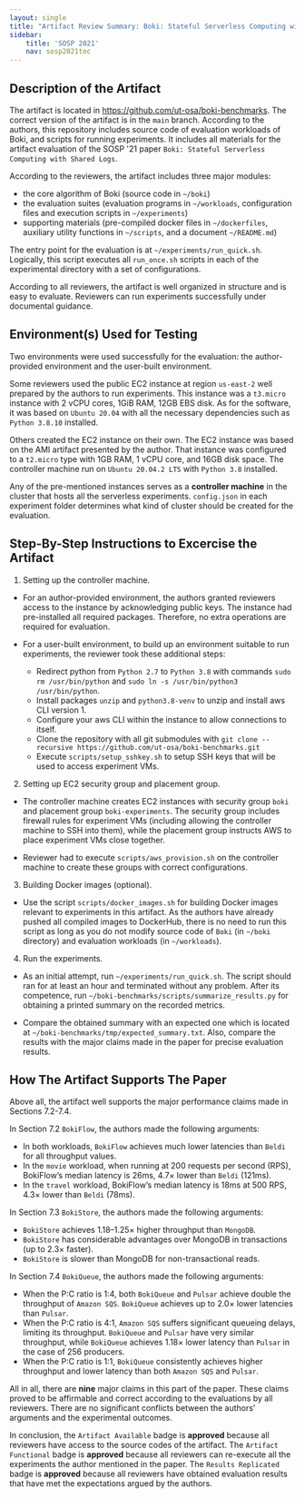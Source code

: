 ```yaml
---
layout: single
title: "Artifact Review Summary: Boki: Stateful Serverless Computing with Shared Logs"
sidebar:
    title: 'SOSP 2021'
    nav: sosp2021toc
---
```


## Description of the Artifact

The artifact is located in <https://github.com/ut-osa/boki-benchmarks>. The correct version of the artifact is in the `main` branch. According to the authors, this repository includes source code of evaluation workloads of Boki, and scripts for running experiments. It includes all materials for the artifact evaluation of the SOSP '21 paper `Boki: Stateful Serverless Computing with Shared Logs`.

According to the reviewers, the artifact includes three major modules:

- the core algorithm of Boki (source code in `~/boki`)
- the evaluation suites (evaluation programs in `~/workloads`, configuration files and execution scripts in `~/experiments`)
- supporting materials (pre-compiled docker files in `~/dockerfiles`, auxiliary utility functions in `~/scripts`, and a document `~/README.md`)

The entry point for the evaluation is at `~/experiments/run_quick.sh`. Logically, this script executes all `run_once.sh` scripts in each of the experimental directory with a set of configurations.

According to all reviewers, the artifact is well organized in structure and is easy to evaluate. Reviewers can run experiments successfully under documental guidance.

## Environment(s) Used for Testing

Two environments were used successfully for the evaluation: the author-provided environment and the user-built environment.

Some reviewers used the public EC2 instance at region `us-east-2` well prepared by the authors to run experiments. This instance was a `t3.micro` instance with 2 vCPU cores, 1GiB RAM, 12GB EBS disk. As for the software, it was based on `Ubuntu 20.04` with all the necessary dependencies such as `Python 3.8.10` installed.

Others created the EC2 instance on their own. The EC2 instance was based on the AMI artifact presented by the author. That instance was configured to a `t2.micro` type with 1GB RAM, 1 vCPU core, and 16GB disk space. The controller machine run on `Ubuntu 20.04.2 LTS` with `Python 3.8` installed.

Any of the pre-mentioned instances serves as a **controller machine** in the cluster that hosts all the serverless experiments. `config.json` in each experiment folder determines what kind of cluster should be created for the evaluation. 

## Step-By-Step Instructions to Excercise the Artifact
1. Setting up the controller machine.

- For an author-provided environment, the authors granted reviewers access to the instance by acknowledging public keys. The instance had pre-installed all required packages. Therefore, no extra operations are required for evaluation.

- For a user-built environment, to build up an environment suitable to run experiments, the reviewer took these additional steps:
  - Redirect python from `Python 2.7` to `Python 3.8` with commands `sudo rm /usr/bin/python` and `sudo ln -s /usr/bin/python3 /usr/bin/python`.
  - Install packages `unzip` and `python3.8-venv` to unzip and install aws CLI version 1.
  - Configure your aws CLI within the instance to allow connections to itself.
  - Clone the repository with all git submodules with `git clone --recursive https://github.com/ut-osa/boki-benchmarks.git`
  - Execute `scripts/setup_sshkey.sh` to setup SSH keys that will be used to access experiment VMs.

2. Setting up EC2 security group and placement group.

- The controller machine creates EC2 instances with security group `boki` and placement group `boki-experiments`. The security group includes firewall rules for experiment VMs (including allowing the controller machine to SSH into them), while the placement group instructs AWS to place experiment VMs close together.

- Reviewer had to execute `scripts/aws_provision.sh` on the controller machine to create these groups with correct configurations.

3. Building Docker images (optional).

- Use the script `scripts/docker_images.sh` for building Docker images relevant to experiments in this artifact. As the authors have already pushed all compiled images to DockerHub, there is no need to run this script as long as you do not modify source code of `Boki` (in `~/boki` directory) and evaluation workloads (in `~/workloads`).

4. Run the experiments.

- As an initial attempt, run `~/experiments/run_quick.sh`. The script should ran for at least an hour and terminated without any problem. After its competence, run `~/boki-benchmarks/scripts/summarize_results.py` for obtaining a printed summary on the recorded metrics.

- Compare the obtained summary with an expected one which is located at `~/boki-benchmarks/tmp/expected_summary.txt`. Also, compare the results with the major claims made in the paper for precise evaluation results.

## How The Artifact Supports The Paper
Above all, the artifact well supports the major performance claims made in Sections 7.2-7.4.

In Section 7.2 `BokiFlow`, the authors made the following arguments:
- In both workloads, `BokiFlow` achieves much lower latencies than `Beldi` for all throughput values.
- In the `movie` workload, when running at 200 requests per second (RPS), BokiFlow’s median latency is 26ms, 4.7× lower than `Beldi` (121ms).
- In the `travel` workload, BokiFlow’s median latency is 18ms at 500 RPS, 4.3× lower than `Beldi` (78ms).

In Section 7.3 `BokiStore`, the authors made the following arguments:
- `BokiStore` achieves 1.18–1.25× higher throughput than `MongoDB`.
- `BokiStore` has considerable advantages over MongoDB in transactions (up to 2.3× faster).
- `BokiStore` is slower than MongoDB for non-transactional reads.

In Section 7.4 `BokiQueue`, the authors made the following arguments:
- When the P:C ratio is 1:4, both `BokiQueue` and `Pulsar` achieve double the throughput of `Amazon SQS`. `BokiQueue` achieves up to 2.0× lower latencies than `Pulsar`.
- When the P:C ratio is 4:1, `Amazon SQS` suffers significant queueing delays, limiting its throughput. `BokiQueue` and `Pulsar` have very similar throughput, while `BokiQueue` achieves 1.18× lower latency than `Pulsar` in the case of 256 producers.
- When the P:C ratio is 1:1, `BokiQueue` consistently achieves higher throughput and lower latency than both `Amazon SQS` and `Pulsar`.

All in all, there are **nine** major claims in this part of the paper. These claims proved to be affirmable and correct according to the evaluations by all reviewers. There are no significant conflicts between the authors' arguments and the experimental outcomes.

In conclusion, the `Artifact Available` badge is **approved** because all reviewers have access to the source codes of the artifact. The `Artifact Functional` badge is **approved** because all reviewers can re-execute all the experiments the author mentioned in the paper. The `Results Replicated` badge is **approved** because all reviewers have obtained evaluation results that have met the expectations argued by the authors.
